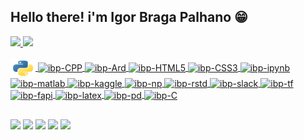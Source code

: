 ## Hello there! i'm Igor Braga Palhano 😁
<div style="display: inline_block">
<a href="https://github.com/BPalhano">
<img height="170em" src="https://github-readme-stats.vercel.app/api?username=BPalhano&show_icons=true&theme=dark&include_all_commits=true&count_private=true">
<img height="175em" src="https://github-readme-stats.vercel.app/api/top-langs/?username=BPalhano&layout=compact&langs_count=6&theme=dark"/>
</div>

<!-- &layout=compact&langs_count=5&theme=dark" -->

<div style="display: inline_block"><br>
  <img align="center" alt="ibp-Python" height="30" width="40" src="https://raw.githubusercontent.com/devicons/devicon/master/icons/python/python-original.svg">
  <img align="center" alt="ibp-CPP" height="30" width="40" src="https://cdn.jsdelivr.net/gh/devicons/devicon/icons/cplusplus/cplusplus-plain.svg">
  <img align="center" alt="ibp-Ard" height="30" width="40" src="https://cdn.jsdelivr.net/gh/devicons/devicon/icons/arduino/arduino-original-wordmark.svg"> 
  <img align="center" alt="ibp-HTML5" height="30" width="40"  src="https://cdn.jsdelivr.net/gh/devicons/devicon/icons/html5/html5-plain-wordmark.svg">
  <img align="center" alt="ibp-CSS3" height="30" width="40" src="https://cdn.jsdelivr.net/gh/devicons/devicon/icons/css3/css3-plain-wordmark.svg">
  <img align="center" alt="ibp-ipynb" height="30" width="40" src="https://cdn.jsdelivr.net/gh/devicons/devicon/icons/jupyter/jupyter-original-wordmark.svg">
  <!-- <img align="center" alt="ibp-flask" height="30" width="40" src="https://cdn.jsdelivr.net/gh/devicons/devicon/icons/flask/flask-original.svg"> --!>
  <img align="center" alt="ibp-matlab" height="30" width="40" src="https://cdn.jsdelivr.net/gh/devicons/devicon/icons/matlab/matlab-original.svg">
  <img align="center" alt="ibp-kaggle" height="30" width="40" src="https://cdn.jsdelivr.net/gh/devicons/devicon/icons/kaggle/kaggle-original-wordmark.svg">
  <img align="center" alt="ibp-np" height="30" width="40" src="https://cdn.jsdelivr.net/gh/devicons/devicon/icons/numpy/numpy-original.svg">
  <img align="center" alt="ibp-rstd" height="30" width="40" src="https://cdn.jsdelivr.net/gh/devicons/devicon/icons/rstudio/rstudio-plain.svg">
  <img align="center" alt="ibp-slack" height="30" width="40" src="https://cdn.jsdelivr.net/gh/devicons/devicon/icons/slack/slack-original.svg">
  <img align="center" alt="ibp-tf" height="30" width="40" src="https://cdn.jsdelivr.net/gh/devicons/devicon/icons/tensorflow/tensorflow-original.svg">
  <img align="center" alt="ibp-fapi" height="30" width="40" src="https://cdn.jsdelivr.net/gh/devicons/devicon/icons/fastapi/fastapi-original.svg">
  <img align="center" alt="ibp-latex" height="30" width="40" src="https://cdn.jsdelivr.net/gh/devicons/devicon/icons/latex/latex-original.svg">
  <img align="center" alt="ibp-pd" height="30" width="40" src="https://cdn.jsdelivr.net/gh/devicons/devicon/icons/pandas/pandas-original.svg">
  <img align="center" alt="ibp-C" height="30" width="40" src="https://cdn.jsdelivr.net/gh/devicons/devicon/icons/c/c-plain.svg">
                                          
       
</div>
 
  ##
  
<div>  
<a href = "mailto:igor.palhano@alu.ufc.br"><img src="https://img.shields.io/badge/-Gmail-%23333?style=for-the-badge&logo=gmail&logoColor=red" target="_blank"></a>
<a href="https://www.linkedin.com/in/igor-palhano-81102622a/" target="_blank"><img src="https://img.shields.io/badge/-LinkedIn-%230077B5?style=for-the-badge&logo=linkedin&logoColor=white" target="_blank"></a>
<a href = "https://www.codewars.com/users/BPalhano"><img src="https://img.shields.io/badge/Codewars-B1361E?style=for-the-badge&logo=Codewars&logoColor=white" target="_blank"></a>
<a = href="https://www.kaggle.com/igorbragapalhano"><img src="https://img.shields.io/badge/Kaggle-20BEFF?style=for-the-badge&logo=Kaggle&logoColor=white" target="_blank"></a>
<a = href="https://www.sololearn.com/profile/27307259"><img src="https://img.shields.io/badge/-Sololearn-3a464b?style=for-the-badge&logo=Sololearn&logoColor=white" target="_blank"></a>


</div>
